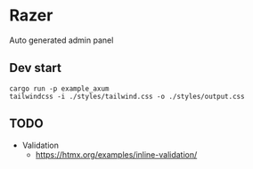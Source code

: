# Razer

Auto generated admin panel

## Dev start

```
cargo run -p example_axum
tailwindcss -i ./styles/tailwind.css -o ./styles/output.css
```

## TODO

- Validation
  - https://htmx.org/examples/inline-validation/
